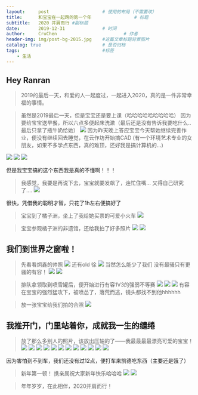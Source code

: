 ```yaml
---
layout:     post   				    # 使用的布局（不需要改）
title:      和宝宝在一起跨的第一个年 				# 标题 
subtitle:   2020 并肩而行 #副标题
date:       2019-12-31 				# 时间
author:     CruChen 						# 作者
header-img: img/post-bg-2015.jpg 	#这篇文章标题背景图片
catalog: true 						# 是否归档
tags:								#标签
    - 生活
---
```


## Hey Ranran
>2019的最后一天，和爱的人一起度过，一起进入2020，真的是一件非常幸福的事情。

>虽然是2019最后一天，但是宝宝还是要上课（哈哈哈哈哈哈哈哈哈）
因为要给宝宝送早餐，所以六点多便起床洗漱（最后还是没有告诉我要吃什么..最后只拿了瓶牛奶给她）
![](http://i1.fuimg.com/709473/8faa01b26870512d.jpg)
>因为昨天晚上答应宝宝今天帮她继续完善作业，便没有继续回去睡觉，在云作坊开始搞CAD
(有一个环境艺术专业的女朋友，如果不多学点东西，真的难顶，还好我是搞计算机的...)

![](http://i1.fuimg.com/709473/9b2aae8d5dc6ca14.jpg)
![](http://i1.fuimg.com/709473/99962d9a74ec09df.jpg)
![](http://i1.fuimg.com/709473/258e2d9ebbbaf238.jpg)

但是我宝宝搞的这个东西我是真的不懂啊！！！
>我感觉，我要是再说下去，宝宝就要发飙了，连忙住嘴... 
又得自己研究了....
![](http://i1.fuimg.com/709473/1969524f7e95c898.jpg)

很快，凭借我的聪明才智，只花了1h左右便搞好了

>宝宝到了橘子洲，坐上了我给她买票的可爱小火车
![](http://i1.fuimg.com/709473/24724287268682ef.jpg)

>宝宝参观橘子洲的非遗馆，还给我拍了好多照片
![](http://i1.fuimg.com/709473/6b26415dda93e97a.jpg)
![](http://i1.fuimg.com/709473/db6f28e640a8668f.jpg)


## 我们到世界之窗啦！

>先看看炯鑫的帅照
![](http://i1.fuimg.com/709473/1caf9d53dd2689cf.jpg)
还有old 徐
![](http://i1.fuimg.com/709473/163e50553b4e4bd5.jpg)
当然怎么能少了我们 没有最骚只有更骚的有容！
![](http://i1.fuimg.com/709473/61ae85124d8bcae3.jpg)
![](http://i1.fuimg.com/709473/6b31cae5aa88c2e7.jpg)

>排队拿领取到喷雪罐后，便开始进行有容1V3的强弱不等赛
![](http://i1.fuimg.com/709473/72c7495dedd66b41.jpg)
![](http://i1.fuimg.com/709473/7c7ff8416ac9d978.jpg)
![](http://i1.fuimg.com/709473/ff78f52bc33582d0.jpg)
 有容在宝宝的强烈猛攻下，被喷怂了，落荒而逃，镜头都找不到他hhhhhh

>放一张宝宝给我们拍的合照
![](http://i1.fuimg.com/709473/d5251974ccafb391.jpg)

## 我推开门，门里站着你，成就我一生的缱绻

>放了那么多别人的照片，该放出压轴的了——我最最最最漂亮可爱的宝宝！
![](http://i1.fuimg.com/709473/950ce14c3ce9fd3e.jpg)
![](http://i1.fuimg.com/709473/5308494afadef8e0.jpg)
![](http://i1.fuimg.com/709473/03bbbb0e7231a277.jpg)
![](http://i1.fuimg.com/709473/1163788d624f06c8.jpg)
![](http://i1.fuimg.com/709473/04940ed65b9df381.jpg)
![](http://i1.fuimg.com/709473/30f050e5e78cca07.jpg)
![](http://i1.fuimg.com/709473/d3c1009e9eb36cda.jpg)
![](http://i1.fuimg.com/709473/6a1e05660e536ded.jpg)
![](http://i1.fuimg.com/709473/63e4e8f6cd12879f.jpg)
![](http://i1.fuimg.com/709473/a13babaaccb0b0c1.jpg)
![](http://i1.fuimg.com/709473/7a688b4b527813cd.jpg)
![](http://i1.fuimg.com/709473/ec3a4ccb9b68bbc1.jpg)

因为害怕到不到车，我们还没有过12点，便打车来凯德吃东西（主要还是饿了）
>新年第一顿！ 携亲属祝大家新年快乐哈哈哈
![](http://i1.fuimg.com/709473/c6bb9e083fefa666.jpg)
![](http://i1.fuimg.com/709473/ea96961a49ae0e6d.jpg)

>年年岁岁，在此相伴，2020并肩而行！
